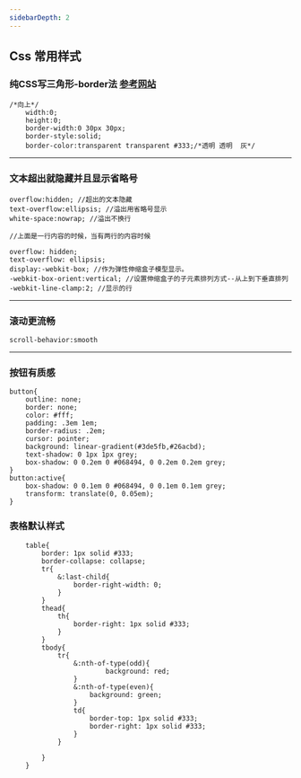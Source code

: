 ```yaml
---
sidebarDepth: 2
---
```


## Css 常用样式

### 纯CSS写三角形-border法 [参考网站](https://www.cnblogs.com/blosaa/p/3823695.html)
```
/*向上*/
    width:0;
    height:0;
    border-width:0 30px 30px;
    border-style:solid;
    border-color:transparent transparent #333;/*透明 透明  灰*/
```
--------------------------------------------------
### 文本超出就隐藏并且显示省略号
```
overflow:hidden; //超出的文本隐藏
text-overflow:ellipsis; //溢出用省略号显示
white-space:nowrap; //溢出不换行

//上面是一行内容的时候，当有两行的内容时候

overflow: hidden;
text-overflow: ellipsis;
display:-webkit-box; //作为弹性伸缩盒子模型显示。
-webkit-box-orient:vertical; //设置伸缩盒子的子元素排列方式--从上到下垂直排列
-webkit-line-clamp:2; //显示的行

```
--------------------------------------------------
### 滚动更流畅
```
scroll-behavior:smooth
```
--------------------------------------------------
### 按钮有质感
```
button{
    outline: none;
    border: none;
    color: #fff;
    padding: .3em 1em;
    border-radius: .2em;
    cursor: pointer;
    background: linear-gradient(#3de5fb,#26acbd);
    text-shadow: 0 1px 1px grey;
    box-shadow: 0 0.2em 0 #068494, 0 0.2em 0.2em grey;
}
button:active{
    box-shadow: 0 0.1em 0 #068494, 0 0.1em 0.1em grey;
    transform: translate(0, 0.05em);
}
```
### 表格默认样式
```
    table{
        border: 1px solid #333;
        border-collapse: collapse;
        tr{
            &:last-child{
                border-right-width: 0;
            }
        }
        thead{
            th{
                border-right: 1px solid #333;
            }
        }
        tbody{
            tr{
                &:nth-of-type(odd){
                        background: red;
                }
                &:nth-of-type(even){
                    background: green;
                }
                td{
                    border-top: 1px solid #333;
                    border-right: 1px solid #333;
                }
            }
            
        }
    }
```

